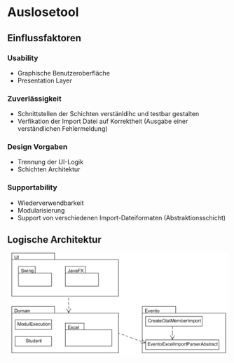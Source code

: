 # Auslosetool

## Einflussfaktoren

### Usability 

- Graphische Benutzeroberfläche
- Presentation Layer

### Zuverlässigkeit

- Schnittstellen der Schichten verstänldihc und testbar gestalten
- Verfikation der Import Datei auf Korrektheit (Ausgabe einer verständlichen Fehlermeldung)

### Design Vorgaben

- Trennung der UI-Logik
- Schichten Architektur


### Supportability

- Wiederverwendbarkeit
- Modularisierung
- Support von verschiedenen Import-Dateiformaten (Abstraktionsschicht)

## Logische Architektur

![](Paket_diagram.png)
